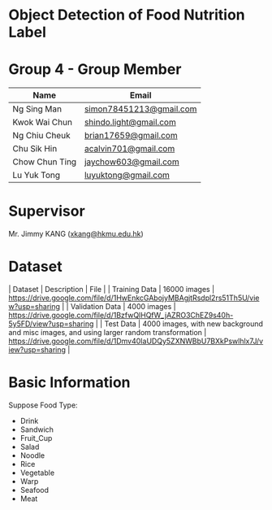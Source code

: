 # Object Detection of Food Nutrition Label

# Group 4 - Group Member
| Name | Email |
| --- | --- |
| Ng Sing Man | simon78451213@gmail.com |
| Kwok Wai Chun | shindo.light@gmail.com |
| Ng Chiu Cheuk | brian17659@gmail.com |
| Chu Sik Hin | acalvin701@gmail.com |
| Chow Chun Ting | jaychow603@gmail.com |
| Lu Yuk Tong | luyuktong@gmail.com |

# Supervisor
Mr. Jimmy KANG (xkang@hkmu.edu.hk)

# Dataset
| Dataset | Description | File | 
| Training Data | 16000 images | https://drive.google.com/file/d/1HwEnkcGAbojyMBAgjtRsdpl2rs51Th5U/view?usp=sharing |
| Validation Data | 4000 images | https://drive.google.com/file/d/1BzfwQlHQfW_jAZRO3ChEZ9s40h-5y5FD/view?usp=sharing |
| Test Data | 4000 images, with new background and misc images, and using larger random transformation | https://drive.google.com/file/d/1Dmv40IaUDQy5ZXNWBbU7BXkPswlhlx7J/view?usp=sharing |

# Basic Information
Suppose Food Type: 
- Drink
- Sandwich
- Fruit_Cup
- Salad
- Noodle
- Rice
- Vegetable
- Warp
- Seafood
- Meat
